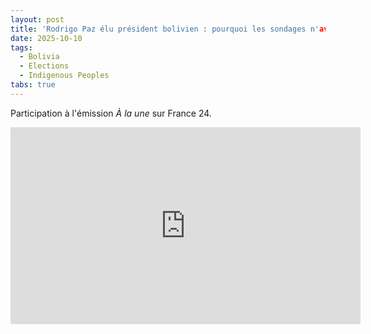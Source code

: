 ```yaml
---
layout: post
title: 'Rodrigo Paz élu président bolivien : pourquoi les sondages n'avaient-ils rien vu venir ?'
date: 2025-10-10
tags:
  - Bolivia
  - Elections
  - Indigenous Peoples
tabs: true
---
```


Participation à l'émission *À la une* sur France 24.

<iframe width="560" height="315" src="https://www.youtube.com/embed/TlC2FVDYxlA?si=D-iEXFv-cL_FH7QV" title="YouTube video player" frameborder="0" allow="accelerometer; autoplay; clipboard-write; encrypted-media; gyroscope; picture-in-picture; web-share" referrerpolicy="strict-origin-when-cross-origin" allowfullscreen></iframe>
